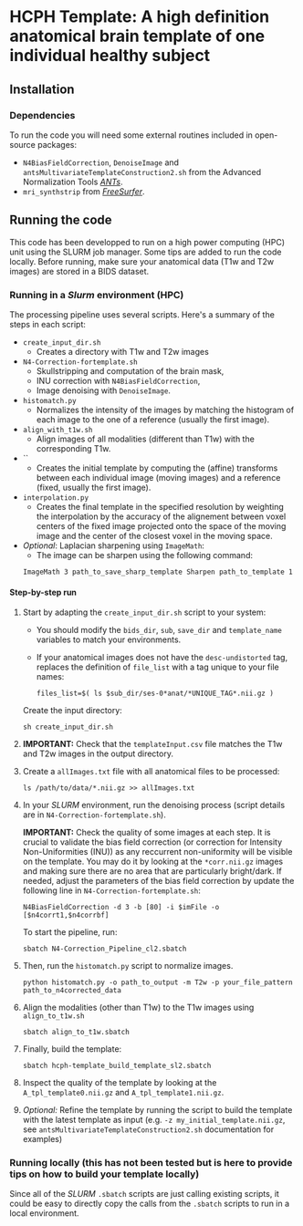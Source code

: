 # HCPH Template: A high definition anatomical brain template of one individual healthy subject

## Installation

### Dependencies

To run the code you will need some external routines included in open-source packages:
- `N4BiasFieldCorrection`, `DenoiseImage` and `antsMultivariateTemplateConstruction2.sh` from the Advanced Normalization Tools [*ANTs*](https://github.com/ANTsX/ANTs).
- `mri_synthstrip` from [*FreeSurfer*](https://surfer.nmr.mgh.harvard.edu/docs/synthstrip/).

## Running the code

This code has been developped to run on a high power computing (HPC) unit using the SLURM job manager.
Some tips are added to run the code locally.
Before running, make sure your anatomical data (T1w and T2w images) are stored in a BIDS dataset.

### Running in a *Slurm* environment (HPC)

The processing pipeline uses several scripts. Here's a summary of the steps in each script:

- `create_input_dir.sh`
    - Creates a directory with T1w and T2w images
- `N4-Correction-fortemplate.sh`
    - Skullstripping and computation of the brain mask,
    - INU correction with `N4BiasFieldCorrection`,
    - Image denoising with `DenoiseImage`.
- `histomatch.py`
    - Normalizes the intensity of the images by matching the histogram of each image to the one of a reference (usually the first image).
- `align_with_t1w.sh`
    - Align images of all modalities (different than T1w) with the corresponding T1w.
- ``
    - Creates the initial template by computing the (affine) transforms between each individual image (moving images) and a reference (fixed, usually the first image).
- `interpolation.py`
    - Creates the final template in the specified resolution by weighting the interpolation by the accuracy of the alignement between voxel centers of the fixed image projected onto the space of the moving image and the center of the closest voxel in the moving space.
- *Optional*: Laplacian sharpening using `ImageMath`:
    - The image can be sharpen using the following command:
    ``` shell
    ImageMath 3 path_to_save_sharp_template Sharpen path_to_template 1
    ```

#### Step-by-step run

1. Start by adapting the `create_input_dir.sh` script to your system:
    
    - You should modify the `bids_dir`, `sub`, `save_dir` and `template_name` variables to match your environments.

    - If your anatomical images does not have the `desc-undistorted` tag, replaces the definition of `file_list` with a tag unique to your file names:
    
        ``` shell
        files_list=$( ls $sub_dir/ses-0*anat/*UNIQUE_TAG*.nii.gz )
        ```

    Create the input directory:
    ``` shell
    sh create_input_dir.sh
    ```

2. **IMPORTANT:** Check that the `templateInput.csv` file matches the T1w and T2w images in the output directory.

3. Create a `allImages.txt` file with all anatomical files to be processed:

    ```shell
    ls /path/to/data/*.nii.gz >> allImages.txt
    ```

4. In your *SLURM* environment, run the denoising process (script details are in `N4-Correction-fortemplate.sh`).

    **IMPORTANT:** Check the quality of some images at each step.
    It is crucial to validate the bias field correction (or correction for Intensity Non-Uniformities (INU)) as any reccurrent non-uniformity will be visible on the template.
    You may do it by looking at the `*corr.nii.gz` images and making sure there are no area that are particularly bright/dark.
    If needed, adjust the parameters of the bias field correction by update the following line in `N4-Correction-fortemplate.sh`:
    ``` shell
    N4BiasFieldCorrection -d 3 -b [80] -i $imFile -o [$n4corrt1,$n4corrbf]
    ```
    To start the pipeline, run:
    ``` shell
    sbatch N4-Correction_Pipeline_cl2.sbatch
    ```

5. Then, run the `histomatch.py` script to normalize images.
    ``` shell
    python histomatch.py -o path_to_output -m T2w -p your_file_pattern path_to_n4corrected_data
    ```

6. Align the modalities (other than T1w) to the T1w images using `align_to_t1w.sh`
    ``` shell
    sbatch align_to_t1w.sbatch
    ```

7. Finally, build the template:
    ``` shell
    sbatch hcph-template_build_template_sl2.sbatch
    ```

8. Inspect the quality of the template by looking at the `A_tpl_template0.nii.gz` and `A_tpl_template1.nii.gz`.

9. *Optional:* Refine the template by running the script to build the template with the latest template as input (e.g. `-z my_initial_template.nii.gz`, see `antsMultivariateTemplateConstruction2.sh` documentation for examples)

### Running locally (this has not been tested but is here to provide tips on how to build your template locally)

Since all of the *SLURM* `.sbatch` scripts are just calling existing scripts, it could be easy to directly copy the calls from the `.sbatch` scripts to run in a local environment.